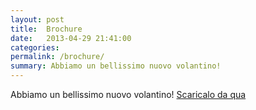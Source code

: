 ```yaml
---
layout: post
title:  Brochure
date:   2013-04-29 21:41:00
categories:
permalink: /brochure/
summary: Abbiamo un bellissimo nuovo volantino!
---
```



Abbiamo un bellissimo nuovo volantino! [Scaricalo da qua](/static/brochure/Brochure-A4-3Ante-Ass.-Pronabu.pdf)
